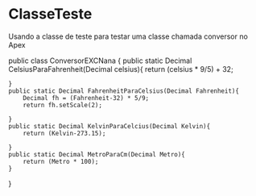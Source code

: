 # ClasseTeste
Usando a classe de teste para testar uma classe chamada conversor no Apex


public class ConversorEXCNana {
    public static Decimal CelsiusParaFahrenheit(Decimal celsius){
        return (celsius * 9/5) + 32;


    }
    public static Decimal FahrenheitParaCelsius(Decimal Fahrenheit){
        Decimal fh = (Fahrenheit-32) * 5/9;
        return fh.setScale(2);

    }
    public static Decimal KelvinParaCelcius(Decimal Kelvin){
        return (Kelvin-273.15);

    }
    public static Decimal MetroParaCm(Decimal Metro){
        return (Metro * 100);
    }
    

}

